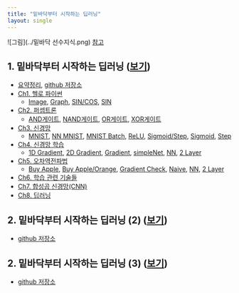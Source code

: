 ```yaml
---
title: "밑바닥부터 시작하는 딥러닝"
layout: single
---
```


![그림](../밑바닥 선수지식.png)
[참고][0-1]

## 1. 밑바닥부터 시작하는 딥러닝 ([보기][1-0])
* [요약정리][1-11], [github 저장소][1-22]
* [Ch1. 헬로 파이썬][1-1]
  * [Image][11-1], [Graph][11-2], [SIN/COS][11-3], [SIN][11-4]
* [Ch2. 퍼셉트론][1-2]
  * [AND게이트][12-1], [NAND게이트][12-2], [OR게이트][12-3], [XOR게이트][12-4]
* [Ch3. 신경망][1-3]
  * [MNIST][13-1], [NN MNIST][13-2], [MNIST Batch][13-3], [ReLU][13-4], [Sigmoid/Step][13-5], [Sigmoid][13-6], [Step][13-7]
* [Ch4. 신경망 학습][1-4]
  * [1D Gradient][14-1], [2D Gradient][14-2], [Gradient][14-3], [simpleNet][14-4], [NN][14-5], [2 Layer][14-6]
* [Ch5. 오차역전파법][1-5]
  * [Buy Apple][15-1], [Buy Apple/Orange][15-2], [Gradient Check][15-3], [Naive][14-4], [NN][15-5], [2 Layer][15-6]
* [Ch6. 학습 관련 기술들][1-6]
* [Ch7. 합성곱 신경망(CNN)][1-7]
* [Ch8. 딥러닝][1-8]

## 2. 밑바닥부터 시작하는 딥러닝 (2) ([보기][2-0])
* [github 저장소][2-1]

## 2. 밑바닥부터 시작하는 딥러닝 (3) ([보기][3-0])
* [github 저장소][3-1]

[0-1]: https://www.mindmeister.com/ko/812276967/_?fullscreen=1
[1-0]: https://preview2.hanbit.co.kr/books/riaq/#p=1
[1-11]: https://nbviewer.org/github/SDRLurker/deep-learning/blob/master/%EB%AA%A9%EC%B0%A8.ipynb
[1-22]: https://github.com/WegraLee/deep-learning-from-scratch
[1-1]: https://drive.google.com/file/d/1P5xcmvA_mS4VKhaCIi0pMheV9N1W7_7Y/view
[11-1]: https://colab.research.google.com/drive/1QjmXFsN1snCBq2SLMnFSsfb4nec2yeO5
[11-2]: https://colab.research.google.com/drive/1R0y4LBuW43CvXDI4RxKhJZjMCzsmbd1_
[11-3]: https://colab.research.google.com/drive/1R0S_Yl6TV3tOJHnhCLtNfH7d0YQfHlEQ
[11-4]: https://colab.research.google.com/drive/1QzQi3YAW9N43ECRYPDQKEO35JN4gRfju
[1-2]: https://drive.google.com/file/d/1P4TI9B8ZANCTQqAa3lwPc6rNLcDj_gtg/view
[12-1]: https://colab.research.google.com/drive/1OXpZBLp2tyodK7wCeExKMuwYEqVRa637
[12-2]: https://colab.research.google.com/drive/1OXtDgpn5-FSLvJBawzZp2GpPCdOe5hmB
[12-3]: https://colab.research.google.com/drive/1OZAfhO84T6iPl6ZSBC8g88v6QOvodZIM
[12-4]: https://colab.research.google.com/drive/1OTfdwkNybgRucUaaa1G9WaZfqUn11U7A
[1-3]: https://drive.google.com/file/d/1OzU9_2jr3kzIYzEGnYiXoi3ZC_larQ35/view
[13-1]: https://colab.research.google.com/drive/1TKdBPvSt54Uf3sIbZSiRGXrF_H1JhVzb
[13-2]: https://colab.research.google.com/drive/1POVXR6I5TEIMXtFcgVdIUff1lgztAY3r
[13-3]: https://colab.research.google.com/drive/1POnbSI5dJm44ex5vGUxIsEH5hT52AjyB
[13-4]: https://colab.research.google.com/drive/1PTUorKcyN9jYDakEff4vGGoCnI5j6olh
[13-5]: https://colab.research.google.com/drive/1Pc17uMxWQx8Ci3dIar7gYmvSBQi_sJwe
[13-6]: https://colab.research.google.com/drive/1PgovMsHv5oEBe21R2SGXnKS2TDPcc9G9
[13-7]: https://colab.research.google.com/drive/1Ph8yAwQxHN7RICEnNr5LEjHA-ViPfCr8
[1-4]: https://drive.google.com/file/d/1OzOnHEfkPpJoBZCT9bugNAjyZyI3dGJO/view
[14-1]: https://colab.research.google.com/drive/1QAtkPwDEtcCsO3CUTVTQs0HZJNgsMPMj
[14-2]: https://colab.research.google.com/drive/1Q3nRkkE-FQ2yOxkUxAAH5kjHeh8edQfV
[14-3]: https://colab.research.google.com/drive/1Q18IYHBpiJLCgYKJtK9liwKCsCkMmzw3
[14-4]: https://colab.research.google.com/drive/1Puo2jiCHt1Eqrhz9d27FxnTZq7_c23Y_
[14-5]: https://colab.research.google.com/drive/1Pt5o1dqI37QlrIynS_KW-szgrdGWBRuE
[14-6]: https://colab.research.google.com/drive/1Psi6qsO2PU2lMe9YKMBf3zqx-KLhtvtu
[1-5]: https://drive.google.com/file/d/1OxrpYxUIAmAy39xJS25JL-Wylu76PhWP/view
[15-1]: https://colab.research.google.com/drive/1Qbe9t90M6CGdE79rsu6_ZQSBK1yUpSci
[15-2]: https://colab.research.google.com/drive/1QYb8sUR8CuAXEypK0z47w_L3ap3tmE-S
[15-3]: https://colab.research.google.com/drive/1QY0inr0szulELN1v_GG88tfnq45odPC7
[15-4]: https://colab.research.google.com/drive/1QUAZASpXnRCZg-5-DSEL2Wg8u4Fhfx7j
[15-5]: https://colab.research.google.com/drive/1QQrJFBIKKc2HPxcpwu5jAulelnaQwPhm
[15-6]: https://colab.research.google.com/drive/1QMF5BwXGWuelx--d1krX1Ghc7GDvBQff
[1-6]: https://drive.google.com/file/d/1Ow4Lq_d_6M5OGn53m8nn4kDYNpkZtTDo/view
[1-7]: https://drive.google.com/file/d/1Os-HbeMqQ8CZRZ_BCma6IZ0CE_16OyX2/view
[1-8]: https://drive.google.com/file/d/1OiP6IYXVOUX9l3pR-FGb7k5lsSRtzjS3/view

[2-0]: http://preview2.hanbit.co.kr/books/zcau/#p=1
[2-1]: https://github.com/WegraLee/deep-learning-from-scratch-2
[3-0]: https://preview2.hanbit.co.kr/books/jqlw/#p=1
[3-1]: https://github.com/WegraLee/deep-learning-from-scratch-3

